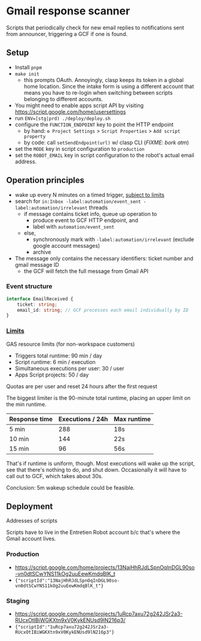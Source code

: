 # Gmail response scanner

Scripts that periodically check for new email replies to notifications sent from announcer,
triggering a GCF if one is found.

## Setup

- Install `pnpm`
- `make init`
  - this prompts OAuth. Annoyingly, clasp keeps its token in a global home location. Since the 
    intake form is using a different account that means you have to re-login when switching 
    between scripts belonging to different accounts.
- You might need to enable apps script API by visiting https://script.google.com/home/usersettings
- run `ENV=[stg|prd) ./deploy/deploy.sh`
- configure the `FUNCTION_ENDPOINT` key to point the HTTP endpoint
    - by hand: `⚙️ Project Settings` > `Script Properties` > `Add script property`
    - by code: call `setSendEndpoint(url)` w/ clasp CLI (*FIXME: bork atm*)
- set the `MODE` key in script configuration to `production`
- set the `ROBOT_EMAIL` key in script configuration to the robot's actual email address.

## Operation principles

- wake up every N minutes on a timed
  trigger, [subject to limits](#limitsquotas-and-limits)
- search for `in:Inbox -label:automation/event_sent -label:automation/irrelevant` threads
    - if message contains ticket info, queue up operation to 
        - produce event to GCF HTTP endpoint, and
        - label with `automation/event_sent`
    - else, 
      - synchronously mark with `-label:automation/irrelevant` (exclude google account messages)
      - archive
- The message only contains the necessary identifiers: ticket number and gmail message ID
    - the GCF will fetch the full message from Gmail API

### Event structure

```typescript
interface EmailReceived {
    ticket: string;
    email_id: string; // GCF processes each email individually by ID
}
```

### [Limits][quotas-and-limits]

GAS resource limits (for non-workspace customers)

- Triggers total runtime: 90 min / day
- Script runtime: 6 min / execution
- Simultaneous executions per user: 30 / user
- Apps Script projects: 50 / day

Quotas are per user and reset 24 hours after the first request

The biggest limiter is the 90-minute total runtime, placing an upper limit on the min
runtime.

| Response time | Executions / 24h | Max runtime |
|---------------|------------------|-------------|
| 5 min         | 288              | 18s         |
| 10 min        | 144              | 22s         |
| 15 min        | 96               | 56s         |

That's if runtime is uniform, though. Most executions will wake up the script, see that there's
nothing to do, and shut down. Occasionally it will have to call out to GCF, which takes about 30s.

Conclusion: 5m wakeup schedule could be feasible.

## Deployment

Addresses of scripts

Scripts have to live in the Entretien Robot account b/c that's where the Gmail account lives.

### Production

- https://script.google.com/home/projects/13NajHhRJdLSpnOqInDGL90so-vn0dtSCwYNS11kOg2uuEewKmdqBlK_t
- `{"scriptId":"13NajHhRJdLSpnOqInDGL90so-vn0dtSCwYNS11kOg2uuEewKmdqBlK_t"}`

### Staging

- https://script.google.com/home/projects/1uRcp7axu72g242JSr2a3-RUcxOtIBiWGKXtn9xV0KykENUsd9lN216p3/
- `{"scriptId":"1uRcp7axu72g242JSr2a3-RUcxOtIBiWGKXtn9xV0KykENUsd9lN216p3"}`

[quotas-and-limits]: https://developers.google.com/apps-script/guides/services/quotas
